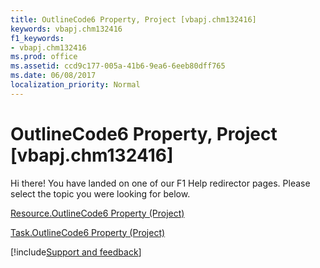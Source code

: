 ```yaml
---
title: OutlineCode6 Property, Project [vbapj.chm132416]
keywords: vbapj.chm132416
f1_keywords:
- vbapj.chm132416
ms.prod: office
ms.assetid: ccd9c177-005a-41b6-9ea6-6eeb80dff765
ms.date: 06/08/2017
localization_priority: Normal
---
```



# OutlineCode6 Property, Project [vbapj.chm132416]

Hi there! You have landed on one of our F1 Help redirector pages. Please select the topic you were looking for below.

[Resource.OutlineCode6 Property (Project)](http://msdn.microsoft.com/library/af35e877-525b-4300-2f4e-e81627007432%28Office.15%29.aspx)

[Task.OutlineCode6 Property (Project)](http://msdn.microsoft.com/library/63753b9c-ee36-36c9-3027-6bfba892fe66%28Office.15%29.aspx)

[!include[Support and feedback](~/includes/feedback-boilerplate.md)]